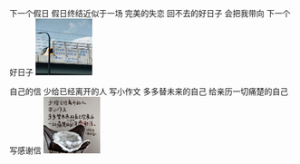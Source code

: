 下一个假日
假日终结近似于一场
完美的失恋
回不去的好日子
会把我带向
下一个好日子
<img src="melon_blog/pics/holiday.jpg" width=100 height=100/>

自己的信
少给已经离开的人
写小作文
多多替未来的自己
给亲历一切痛楚的自己
写感谢信
<img src="melon_blog/pics/letter.jpg" width=100 height=100/>